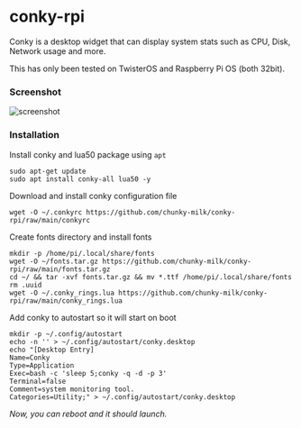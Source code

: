 # conky-rpi
Conky is a desktop widget that can display system stats such as CPU, Disk, Network usage and more.

This has only been tested on TwisterOS and Raspberry Pi OS (both 32bit).


### Screenshot
![screenshot](https://i.imgur.com/gLdUnBf.png)

### Installation
Install conky and lua50 package using `apt`
```
sudo apt-get update
sudo apt install conky-all lua50 -y
```
Download and install conky configuration file
```
wget -O ~/.conkyrc https://github.com/chunky-milk/conky-rpi/raw/main/conkyrc
```
Create fonts directory and install fonts
```
mkdir -p /home/pi/.local/share/fonts
wget -O ~/fonts.tar.gz https://github.com/chunky-milk/conky-rpi/raw/main/fonts.tar.gz
cd ~/ && tar -xvf fonts.tar.gz && mv *.ttf /home/pi/.local/share/fonts
rm .uuid
wget -O ~/.conky_rings.lua https://github.com/chunky-milk/conky-rpi/raw/main/conky_rings.lua
```
Add conky to autostart so it will start on boot
```
mkdir -p ~/.config/autostart
echo -n '' > ~/.config/autostart/conky.desktop
echo "[Desktop Entry]
Name=Conky
Type=Application
Exec=bash -c 'sleep 5;conky -q -d -p 3'
Terminal=false
Comment=system monitoring tool.
Categories=Utility;" > ~/.config/autostart/conky.desktop
```
*Now, you can reboot and it should launch.*
